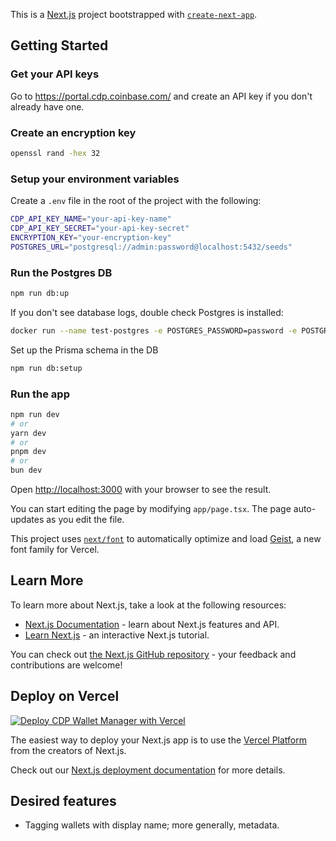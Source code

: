 This is a [Next.js](https://nextjs.org) project bootstrapped with [`create-next-app`](https://nextjs.org/docs/app/api-reference/cli/create-next-app).

## Getting Started
### Get your API keys
Go to https://portal.cdp.coinbase.com/ and create an API key if you don't already have one.

### Create an encryption key

```bash
openssl rand -hex 32
```

### Setup your environment variables

Create a `.env` file in the root of the project with the following:

```bash
CDP_API_KEY_NAME="your-api-key-name"
CDP_API_KEY_SECRET="your-api-key-secret"
ENCRYPTION_KEY="your-encryption-key"
POSTGRES_URL="postgresql://admin:password@localhost:5432/seeds"
```

### Run the Postgres DB

```bash
npm run db:up
```

If you don't see database logs, double check Postgres is installed:

```bash
docker run --name test-postgres -e POSTGRES_PASSWORD=password -e POSTGRES_DB=seeds -e POSTGRES_USER=admin -p 5432:5432 postgres:14
```

Set up the Prisma schema in the DB

```bash
npm run db:setup
```

### Run the app

```bash
npm run dev
# or
yarn dev
# or
pnpm dev
# or
bun dev
```

Open [http://localhost:3000](http://localhost:3000) with your browser to see the result.

You can start editing the page by modifying `app/page.tsx`. The page auto-updates as you edit the file.

This project uses [`next/font`](https://nextjs.org/docs/app/building-your-application/optimizing/fonts) to automatically optimize and load [Geist](https://vercel.com/font), a new font family for Vercel.

## Learn More

To learn more about Next.js, take a look at the following resources:

- [Next.js Documentation](https://nextjs.org/docs) - learn about Next.js features and API.
- [Learn Next.js](https://nextjs.org/learn) - an interactive Next.js tutorial.

You can check out [the Next.js GitHub repository](https://github.com/vercel/next.js) - your feedback and contributions are welcome!

## Deploy on Vercel

[![Deploy CDP Wallet Manager with Vercel](https://vercel.com/button)](https://vercel.com/new/clone?repository-url=https%3A%2F%2Fgithub.com%2Fcoinbase%2Fcdp-wallet-manager&env=CDP_API_KEY_NAME,CDP_API_KEY_SECRET&envDescription=Generate%20CDP%20API%20keys%20from%20https%3A%2F%2Fportal.cdp.coinbase.com%2Faccess%2Fapi)

The easiest way to deploy your Next.js app is to use the [Vercel Platform](https://vercel.com/new?utm_medium=default-template&filter=next.js&utm_source=create-next-app&utm_campaign=create-next-app-readme) from the creators of Next.js.

Check out our [Next.js deployment documentation](https://nextjs.org/docs/app/building-your-application/deploying) for more details.

## Desired features 
- Tagging wallets with display name; more generally, metadata.
